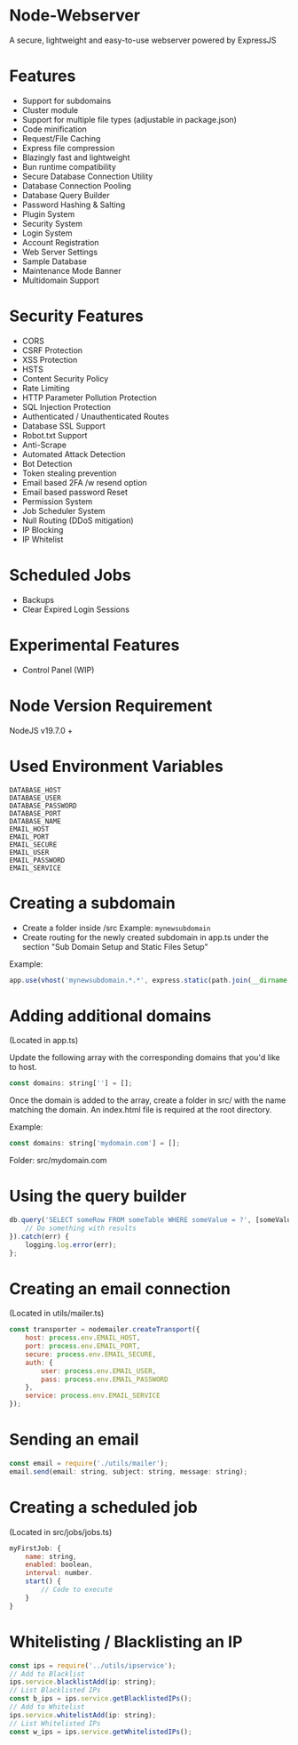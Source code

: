 # Node-Webserver
A secure, lightweight and easy-to-use webserver powered by ExpressJS

# Features
- Support for subdomains
- Cluster module
- Support for multiple file types (adjustable in package.json)
- Code minification
- Request/File Caching
- Express file compression
- Blazingly fast and lightweight
- Bun runtime compatibility
- Secure Database Connection Utility
- Database Connection Pooling
- Database Query Builder
- Password Hashing & Salting
- Plugin System
- Security System
- Login System
- Account Registration
- Web Server Settings
- Sample Database
- Maintenance Mode Banner
- Multidomain Support

# Security Features
- CORS
- CSRF Protection
- XSS Protection
- HSTS
- Content Security Policy
- Rate Limiting
- HTTP Parameter Pollution Protection
- SQL Injection Protection
- Authenticated / Unauthenticated Routes
- Database SSL Support
- Robot.txt Support
- Anti-Scrape
- Automated Attack Detection
- Bot Detection
- Token stealing prevention
- Email based 2FA /w resend option
- Email based password Reset
- Permission System
- Job Scheduler System
- Null Routing (DDoS mitigation)
- IP Blocking
- IP Whitelist

# Scheduled Jobs
- Backups
- Clear Expired Login Sessions

# Experimental Features
- Control Panel (WIP)

# Node Version Requirement
NodeJS v19.7.0 +

# Used Environment Variables
```
DATABASE_HOST
DATABASE_USER
DATABASE_PASSWORD
DATABASE_PORT
DATABASE_NAME
EMAIL_HOST
EMAIL_PORT
EMAIL_SECURE
EMAIL_USER
EMAIL_PASSWORD
EMAIL_SERVICE
```

# Creating a subdomain
- Create a folder inside /src
Example: ``mynewsubdomain``
- Create routing for the newly created subdomain in app.ts under the section "Sub Domain Setup and Static Files Setup"

Example:

```js
app.use(vhost('mynewsubdomain.*.*', express.static(path.join(__dirname, '/mynewsubdomain'))));
```

# Adding additional domains
(Located in app.ts)

Update the following array with the corresponding domains that you'd like to host.
```js
const domains: string[''] = [];
```
Once the domain is added to the array, create a folder in src/ with the name matching the domain.
An index.html file is required at the root directory.

Example:
```js
const domains: string['mydomain.com'] = [];
```
Folder: src/mydomain.com


# Using the query builder
```js
db.query('SELECT someRow FROM someTable WHERE someValue = ?', [someValue]).then((results) => {
    // Do something with results
}).catch(err) {
    logging.log.error(err);
};

```

# Creating an email connection
(Located in utils/mailer.ts)
```js
const transporter = nodemailer.createTransport({
    host: process.env.EMAIL_HOST,
    port: process.env.EMAIL_PORT,
    secure: process.env.EMAIL_SECURE,
    auth: {
        user: process.env.EMAIL_USER,
        pass: process.env.EMAIL_PASSWORD
    },
    service: process.env.EMAIL_SERVICE
});
```

# Sending an email
```js
const email = require('./utils/mailer');
email.send(email: string, subject: string, message: string);
```

# Creating a scheduled job
(Located in src/jobs/jobs.ts)
```js
myFirstJob: {
    name: string,
    enabled: boolean,
    interval: number.
    start() {
        // Code to execute
    }
}
```

# Whitelisting / Blacklisting an IP
```js
const ips = require('../utils/ipservice');
// Add to Blacklist
ips.service.blacklistAdd(ip: string);
// List Blacklisted IPs
const b_ips = ips.service.getBlacklistedIPs();
// Add to Whitelist
ips.service.whitelistAdd(ip: string);
// List Whitelisted IPs
const w_ips = ips.service.getWhitelistedIPs();
```